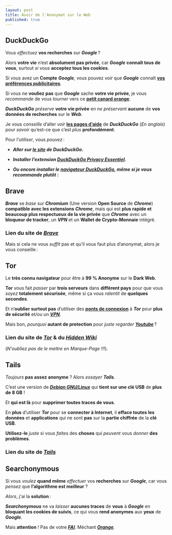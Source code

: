 ```yaml
---
layout: post
title: Avoir de l'Anonymat sur le Web
published: true
---
```


## DuckDuckGo

Vous *effectuez* **vos recherches** sur ***Google*** ?  

Alors **votre vie** n’est **absolument pas privée**, car ***Google*** **connaît tous de vous**, surtout *si* vous **acceptez tous les cookies**.  

Si vous avez un **Compte** ***Google***, vous pouvez *voir* que ***Google*** connaît [**vos préférences publicitaires**](https://adssettings.google.com/).  

Si vous ne **vouliez pas** que ***Google*** sache **votre vie privée**, je vous *recommande* de vous *tourner* vers ce [**petit canard orange**](https://upload.wikimedia.org/wikipedia/en/8/88/DuckDuckGo_logo.svg).  

***DuckDuckGo*** *préserve* **votre vie privée** en *ne préservant* **aucune** de **vos données de recherches** sur le ***Web***.  

Je vous *conseille* d’aller *voir* [**les pages d’aide**](https://duckduckgo.com/duckduckgo-help-pages/) de ***DuckDuckGo*** (*En anglais*) pour *savoir* qu’est-ce que c’est *plus* **profondément**.  

Pour l’*utiliser*, vous *pouvez* :

* ***Aller sur [le site](https://www.duckduckgo.com) de DuckDuckGo.***

* ***Installer l’extension [DuckDuckGo Privacy Essentiel](https://duckduckgo.com/duckduckgo-help-pages/desktop/adding-duckduckgo-to-your-browser/).***

* ***Ou encore installer le [navigateur DuckDuckGo](https://duckduckgo.com/duckduckgo-help-pages/get-duckduckgo/does-duckduckgo-make-a-browser/), même si je vous recommande plutôt :***

## Brave

***Brave*** se *base* sur ***Chromium*** (Une version **Open Source** de ***Chrome***) **compatible avec les extensions *Chrome***, mais qui est **plus rapide et beaucoup plus respectueux de la vie privée** que ***Chrome*** avec un **bloqueur de tracker**, un ***VPN*** et un **Wallet de Crypto-Monnaie** intégré.

### Lien du site de [***Brave***](https://brave.com/)

Mais si cela ne vous *suffit* pas et qu’il vous faut plus d’anonymat, alors je vous conseille :

## Tor 

Le **très connu navigateur** pour être à **99 % Anonyme** sur le **Dark Web**.  

**Tor** vous fait *passer* par **trois serveurs** dans **différent pays** pour que vous *soyez* **totalement sécurisée**, même si ça vous *ralentit* de **quelques secondes**.  

Et n’**oublier surtout pas** d’utiliser des [**ponts de connexion**](https://bridges.torproject.org/) à ***Tor*** pour **plus de sécurité** et/ou un [***VPN***](https://thibault-savenkoff.github.io/Windscribe).

Mais bon, *pourquoi* **autant de protection** pour *juste regarder* [***Youtube***](https://www.youtube.com/watch?v=zxu9YqxEMkw) ?

### Lien du site de [***Tor***](https://www.torproject.org/fr/) & du [***Hidden Wiki***](http://zqktlwiuavvvqqt4ybvgvi7tyo4hjl5xgfuvpdf6otjiycgwqbym2qad.onion/)
(*N'oubliez pas de le mettre en Marque-Page !!!*).

## Tails

*Toujours* **pas assez anonyme** ? Alors *essayer* ***Tails***.  

C’est une version de [***Debian GNU/Linux***](https://fr.wikipedia.org/wiki/Debian) qui **tient sur une clé USB** de **plus de 8 GB** !

Et **qui est là** pour **supprimer toutes traces de vous**. 

En **plus** d’utiliser ***Tor*** pour se **connecter à Internet**, il **efface toutes les données** et **applications** qui ne sont **pas** sur la **partie chiffrée** de la **clé USB**.  

**Utilisez-le** *juste* si vous *faites* des **choses** qui *peuvent* vous *donner* **des problèmes**.

### Lien du site de [***Tails***](https://tails.net/index.fr.html)

## Searchonymous 

Si vous *voulez* **quand même** *effectuer* vos **recherches** sur ***Google***, car vous *pensez* que **l’algorithme est meilleur** ?  

*Alors*, j'ai la **solution** : 

***Searchonymous*** ne va *laisser* **aucunes traces** de **vous** à ***Google*** en **bloquant les cookies de suivis**, ce qui vous **rend anonymes** aux **yeux** de ***Google***.  

Mais **attention** ! Pas de votre [***FAI***](https://fr.wikipedia.org/wiki/Fournisseur_d%27acc%C3%A8s_%C3%A0_Internet). Méchant [***Orange***](https://fr.wikipedia.org/wiki/Orange_(entreprise)). 